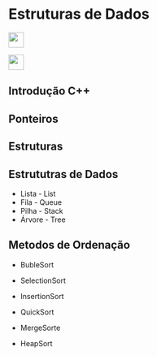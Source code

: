 # Estruturas de Dados

<a href ="https://www.linkedin.com/in/henrickyl/"  target="_blank" ><img src="https://image.flaticon.com/icons/svg/174/174857.svg" width="30" height="30" /></a>

<a href ="https://instagram.com/HenrickyL"  target="_blank" ><img src="https://upload.wikimedia.org/wikipedia/commons/thumb/e/e7/Instagram_logo_2016.svg/768px-Instagram_logo_2016.svg.png" width="30" height="30" /></a>



## Introdução C++

## Ponteiros

## Estruturas

## Estrututras de Dados

* Lista - List
* Fila - Queue
* Pilha - Stack
* Árvore - Tree

## Metodos de Ordenação

* BubleSort
* SelectionSort
* InsertionSort

* QuickSort
* MergeSorte
* HeapSort
 

